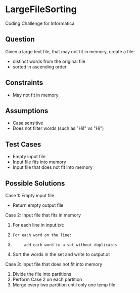 # LargeFileSorting
Coding Challenge for Informatica

## Question
Given a large text file, that may not fit in memory, create a file:
- distinct words from the original file
- sorted in ascending order

## Constraints
- May not fit in memory

## Assumptions
- Case sensitive
- Does not filter words (such as "Hi!" vs "Hi")

## Test Cases
- Empty input file
- Input file fits into memory
- Input file that does not fit into memory

## Possible Solutions
Case 1: Empty input file
- Return empty output file

Case 2: Input file that fits in memory
1. For each line in input.txt:
2.     For each word on the line:
3.          add each word to a set without duplicates
4. Sort the words in the set and write to output.xt

Case 3: Input file that does not fit into memory
1. Divide the file into partitions
2. Perform Case 2 on each partition
3. Merge every two partition until only one temp file